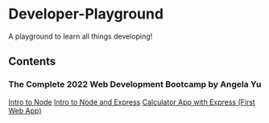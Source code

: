 # Developer-Playground
A playground to learn all things developing!

## Contents
### The Complete 2022 Web Development Bootcamp by Angela Yu
[Intro to Node](https://github.com/chloehkwong1/Developer-Playground/blob/main/complete_web_development_bootcamp/node/notes.md)
[Intro to Node and Express](https://github.com/chloehkwong1/Developer-Playground/blob/main/complete_web_development_bootcamp/node_express/notes.md)
[Calculator App with Express (First Web App)](https://github.com/chloehkwong1/Developer-Playground/blob/main/complete_web_development_bootcamp/calculator_express_node/notes.md)

